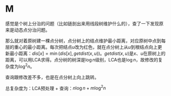 # M

感觉是个树上分治的问题（比如链剖出来用线段树维护什么的），查了一下发现原来是动态点分治问题。

那么就对着原树建一棵点分树，点分树上的结点维护最小距离，对应原树中点到每层的重心的最小距离。每次把结点$u$改为红色，就在点分树上从$u$到根结点向上更新最小距离：$dis[x] = \min(dis[x], getdist(x, u))$。$getdist(x, u)$是$x$、$u$在原树上的距离，可以用LCA求得。点分树的树深是$\log{n}$级别，LCA也是$\log{n}$，故修改的复杂度为$\log^2{n}$。

查询跟修改差不多，也是在点分树上向上跳转。

总复杂度为：LCA预处理 + 查询：$n\log{n} + m\log^2{n}$